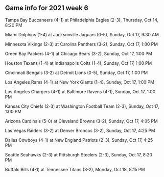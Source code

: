 ## Game info for 2021 week 6
Tampa Bay Buccaneers (4-1) at Philadelphia Eagles (2-3), Thursday, Oct 14, 8:20 PM



Miami Dolphins (1-4) at Jacksonville Jaguars (0-5), Sunday, Oct 17, 9:30 AM



Minnesota Vikings (2-3) at Carolina Panthers (3-2), Sunday, Oct 17, 1:00 PM

Green Bay Packers (4-1) at Chicago Bears (3-2), Sunday, Oct 17, 1:00 PM

Houston Texans (1-4) at Indianapolis Colts (1-4), Sunday, Oct 17, 1:00 PM

Cincinnati Bengals (3-2) at Detroit Lions (0-5), Sunday, Oct 17, 1:00 PM

Los Angeles Rams (4-1) at New York Giants (1-4), Sunday, Oct 17, 1:00 PM

Los Angeles Chargers (4-1) at Baltimore Ravens (4-1), Sunday, Oct 17, 1:00 PM

Kansas City Chiefs (2-3) at Washington Football Team (2-3), Sunday, Oct 17, 1:00 PM



Arizona Cardinals (5-0) at Cleveland Browns (3-2), Sunday, Oct 17, 4:05 PM

Las Vegas Raiders (3-2) at Denver Broncos (3-2), Sunday, Oct 17, 4:25 PM

Dallas Cowboys (4-1) at New England Patriots (2-3), Sunday, Oct 17, 4:25 PM



Seattle Seahawks (2-3) at Pittsburgh Steelers (2-3), Sunday, Oct 17, 8:20 PM



Buffalo Bills (4-1) at Tennessee Titans (3-2), Monday, Oct 18, 8:15 PM

